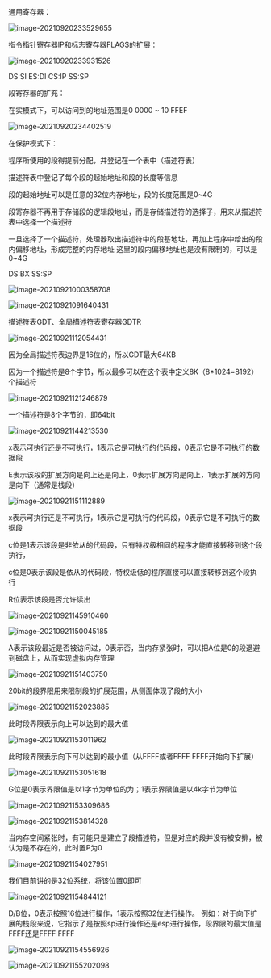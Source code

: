 通用寄存器：

![image-20210920233529655](80386.assets/image-20210920233529655.png)

指令指针寄存器IP和标志寄存器FLAGS的扩展：

![image-20210920233931526](80386.assets/image-20210920233931526.png)





DS:SI		ES:DI		CS:IP		SS:SP

段寄存器的扩充：

在实模式下，可以访问到的地址范围是0 0000 ~ 10 FFEF

![image-20210920234402519](80386.assets/image-20210920234402519.png)

在保护模式下：

程序所使用的段得提前分配，并登记在一个表中（描述符表）

描述符表中登记了每个段的起始地址和段的长度等信息

段的起始地址可以是任意的32位内存地址，段的长度范围是0~4G	

段寄存器不再用于存储段的逻辑段地址，而是存储描述符的选择子，用来从描述符表中选择一个描述符

一旦选择了一个描述符，处理器取出描述符中的段基地址，再加上程序中给出的段内偏移地址，形成完整的内存地址	这里的段内偏移地址也是没有限制的，可以是0~4G



DS:BX		SS:SP

![image-20210921000358708](80386.assets/image-20210921000358708.png)



![image-20210921091640431](80386.assets/image-20210921091640431.png)



描述符表GDT、全局描述符表寄存器GDTR

![image-20210921112054431](80386.assets/image-20210921112054431.png)

因为全局描述符表边界是16位的，所以GDT最大64KB

因为一个描述符是8个字节，所以最多可以在这个表中定义8K（8*1024=8192）个描述符



![image-20210921121246879](80386.assets/image-20210921121246879.png)

一个描述符是8个字节的，即64bit

![image-20210921144213530](80386.assets/image-20210921144213530.png)



x表示可执行还是不可执行，1表示它是可执行的代码段，0表示它是不可执行的数据段

E表示该段的扩展方向是向上还是向上，0表示扩展方向是向上，1表示扩展的方向是向下（通常是栈段）

![image-20210921151112889](80386.assets/image-20210921151112889.png)

x表示可执行还是不可执行，1表示它是可执行的代码段，0表示它是不可执行的数据段

c位是1表示该段是非依从的代码段，只有特权级相同的程序才能直接转移到这个段执行，

c位是0表示该段是依从的代码段，特权级低的程序直接可以直接转移到这个段执行

R位表示该段是否允许读出

![image-20210921145910460](80386.assets/image-20210921145910460.png)



![image-20210921150045185](80386.assets/image-20210921150045185.png)



A表示该段最近是否被访问过，0表示否，当内存紧张时，可以把A位是0的段退避到磁盘上，从而实现虚拟内存管理

![image-20210921151403750](80386.assets/image-20210921151403750.png)

20bit的段界限用来限制段的扩展范围，从侧面体现了段的大小

![image-20210921152023885](80386.assets/image-20210921152023885.png)

此时段界限表示向上可以达到的最大值

![image-20210921153011962](80386.assets/image-20210921153011962.png)

此时段界限表示向下可以达到的最小值（从FFFF或者FFFF FFFF开始向下扩展）

![image-20210921153051618](80386.assets/image-20210921153051618.png)

G位是0表示界限值是以1字节为单位的为；1表示界限值是以4k字节为单位

![image-20210921153309686](80386.assets/image-20210921153309686.png)

![image-20210921153814328](80386.assets/image-20210921153814328.png)

当内存空间紧张时，有可能只是建立了段描述符，但是对应的段并没有被安排，被认为是不存在的，此时置P为0

![image-20210921154027951](80386.assets/image-20210921154027951.png)



我们目前讲的是32位系统，将该位置0即可

![image-20210921154844121](80386.assets/image-20210921154844121.png)

D/B位，0表示按照16位进行操作，1表示按照32位进行操作。 例如：对于向下扩展的栈段来说，它指示了是按照sp进行操作还是esp进行操作，段界限的最大值是FFFF还是FFFF FFFF

![image-20210921154556926](80386.assets/image-20210921154556926.png)



![image-20210921155202098](80386.assets/image-20210921155202098.png)





























